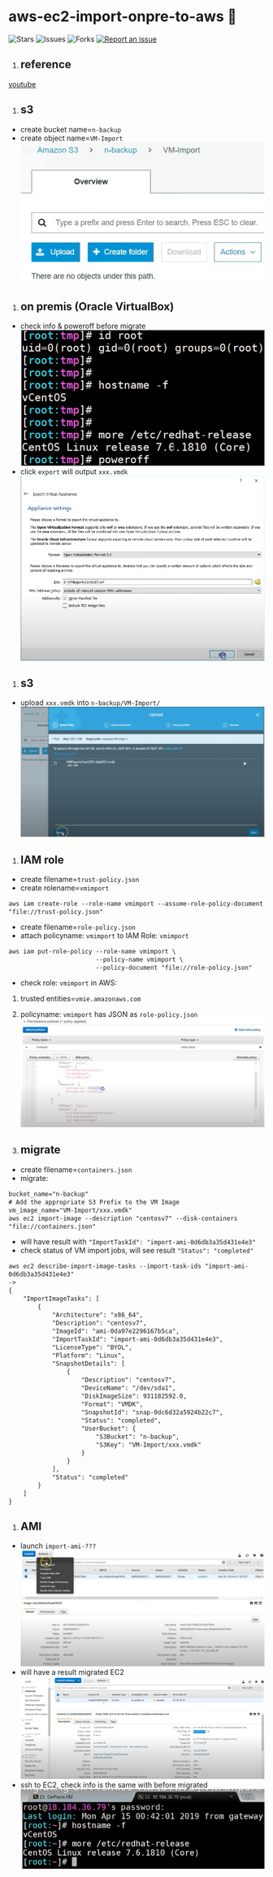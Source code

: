 # aws-ec2-import-onpre-to-aws 🐳

![Stars](https://img.shields.io/github/stars/tquangdo/aws-ec2-import-onpre-to-aws?color=f05340)
![Issues](https://img.shields.io/github/issues/tquangdo/aws-ec2-import-onpre-to-aws?color=f05340)
![Forks](https://img.shields.io/github/forks/tquangdo/aws-ec2-import-onpre-to-aws?color=f05340)
[![Report an issue](https://img.shields.io/badge/Support-Issues-green)](https://github.com/tquangdo/aws-ec2-import-onpre-to-aws/issues/new)

1. ## reference
[youtube](https://www.youtube.com/watch?v=buzusNljpy4)

1. ## s3
- create bucket name=`n-backup`
- create object name=`VM-Import`
![s3](screenshots/s3.png)

1. ## on premis (Oracle VirtualBox)
- check info & poweroff before migrate
![onpre](screenshots/onpre.png)
- click `export` will output `xxx.vmdk`
![export](screenshots/export.png)

1. ## s3
- upload `xxx.vmdk` into `n-backup/VM-Import/`
![upload](screenshots/upload.png)

1. ## IAM role
- create filename=`trust-policy.json`
- create rolename=`vmimport`
```shell
aws iam create-role --role-name vmimport --assume-role-policy-document "file://trust-policy.json"
```
- create filename=`role-policy.json`
- attach policyname: `vmimport` to IAM Role: `vmimport`
```shell
aws iam put-role-policy --role-name vmimport \
                        --policy-name vmimport \
                        --policy-document "file://role-policy.json"
```
- check role: `vmimport` in AWS:
1. trusted entities=`vmie.amazonaws.com`
2. policyname: `vmimport` has JSON as `role-policy.json`
![policy](screenshots/policy.png)

1. ## migrate
- create filename=`containers.json`
- migrate:
```shell
bucket_name="n-backup"
# Add the appropriate S3 Prefix to the VM Image
vm_image_name="VM-Import/xxx.vmdk"
aws ec2 import-image --description "centosv7" --disk-containers "file://containers.json"
```
- will have result with `"ImportTaskId": "import-ami-0d6db3a35d431e4e3"`
- check status of VM import jobs, will see result `"Status": "completed"`
```shell
aws ec2 describe-import-image-tasks --import-task-ids "import-ami-0d6db3a35d431e4e3"
->
{
    "ImportImageTasks": [
        {
            "Architecture": "x86_64",
            "Description": "centosv7",
            "ImageId": "ami-0da97e2296167b5ca",
            "ImportTaskId": "import-ami-0d6db3a35d431e4e3",
            "LicenseType": "BYOL",
            "Platform": "Linux",
            "SnapshotDetails": [
                {
                    "Description": "centosv7",
                    "DeviceName": "/dev/sda1",
                    "DiskImageSize": 931182592.0,
                    "Format": "VMDK",
                    "SnapshotId": "snap-0dc6d32a5924b22c7",
                    "Status": "completed",
                    "UserBucket": {
                        "S3Bucket": "n-backup",
                        "S3Key": "VM-Import/xxx.vmdk"
                    }
                }
            ],
            "Status": "completed"
        }
    ]
}
```

1. ## AMI
- launch `import-ami-???`
![ami](screenshots/ami.png)
- will have a result migrated EC2
![ec2](screenshots/ec2.png)
- ssh to EC2, check info is the same with before migrated
![end](screenshots/end.png)